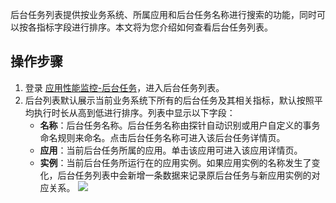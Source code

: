 
后台任务列表提供按业务系统、所属应用和后台任务名称进行搜索的功能，同时可以按各指标字段进行排序。本文将为您介绍如何查看后台任务列表。


## 操作步骤

1. 登录 [应用性能监控-后台任务](https://console.cloud.tencent.com/monitor/tapm/backstagetask/list)，进入后台任务列表。
2. 后台列表默认展示当前业务系统下所有的后台任务及其相关指标，默认按照平均执行时长从高到低进行排序。列表中显示以下字段：
	- **名称**：后台任务名称。后台任务名称由探针自动识别或用户自定义的事务命名规则来命名。点击后台任务名称可进入该后台任务详情页。
	- **应用**：当前后台任务所属的应用。单击该应用可进入该应用详情页。
	- **实例**：当前后台任务所运行在的应用实例。如果应用实例的名称发生了变化，后台任务列表中会新增一条数据来记录原后台任务与新应用实例的对应关系。
  ![](https://main.qcloudimg.com/raw/f5033cbb234f521edbbc2b9b94196e76.png)

